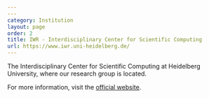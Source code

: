 ```yaml
---
---
category: Institution
layout: page
order: 2
title: IWR - Interdisciplinary Center for Scientific Computing
url: https://www.iwr.uni-heidelberg.de/
---
```


The Interdisciplinary Center for Scientific Computing at Heidelberg University, where our research group is located.

For more information, visit the [official website](https://www.iwr.uni-heidelberg.de/).